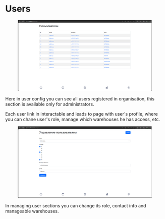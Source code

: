 # Users

<figure><img src="../.gitbook/assets/image_2024-04-11_18-03-37 (2) (1).png" alt=""><figcaption></figcaption></figure>

Here in user config you can see all users registered in organisation, this section is available only for administrators.

Each user link in interactable and leads to page with user's profile, where you can chane user's role, manage which warehouses he has access, etc.

<figure><img src="../.gitbook/assets/image_2024-04-11_18-03-37 (3).png" alt=""><figcaption></figcaption></figure>

In managing user sections you can change its role, contact info and manageable warehouses.